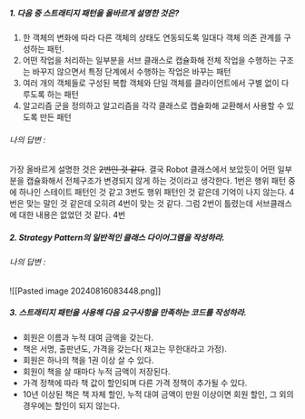 ##### 1. 다음 중 스트래티지 패턴을 올바르게 설명한 것은?
1. 한 객체의 변화에 따라 다른 객체의 상태도 연동되도록 일대다 객체 의존 관계를 구성하는 패턴.
2. 어떤 작업을 처리하는 일부분을 서브 클래스로 캡슐화해 전체 작업을 수행하는 구조는 바꾸지 않으면서 특정 단계에서 수행하는 작업은 바꾸는 패턴
3. 여러 개의 객체들로 구성된 복합 객체와 단일 객체를 클라이언트에서 구별 없이 다루도록 하는 패턴
4. 알고리즘 군을 정의하고 알고리즘을 각각 클래스로 캡슐화해 교환해서 사용할 수 있도록 만든 패턴
###### 나의 답변 :
가장 올바르게 설명한 것은 ~~2번인 것 같다~~. 결국 Robot 클래스에서 보았듯이 어떤 일부분을 캡슐화해서 전체구조가 변경되지 않게 하는 것이라고 생각한다. 
1번은 행위 패턴 중에 하나인 스테이트 패턴인 것 같고 3번도 행위 패턴인 것 같은데 기억이 나지 않는다. 4번은 맞는 말인 것 같은데 오히려  4번이 맞는 것 같다. 그럼 2번이 틀렸는데 서브클래스에 대한 내용은 없었던 것 같다.
4번

##### 2. Strategy Pattern의 일반적인 클래스 다이어그램을 작성하라.
###### 나의 답변 :
![[Pasted image 20240816083448.png]]

##### 3. 스트래티지 패턴을 사용해 다음 요구사항을 만족하는 코드를 작성하라.
- 회원은 이름과 누적 대여 금액을 갖는다.
- 책은 서명, 출판년도, 가격을 갖는다( 재고는 무한대라고 가정).
- 회원은 하나의 책을 1권 이상 살 수 있다.
- 회원이 책을 살 때마다 누적 금액이 저장된다.
- 가격 정책에 따라 책 값이 할인되며 다른 가격 정책이 추가될 수 있다.
- 10년 이상된 책은 책 자체 할인, 누적 대여 금액이 만원 이상이면 회원 할인, 그 외의 경우에는 할인이 되지 않는다.


